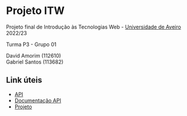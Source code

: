 # Projeto ITW

Projeto final de Introdução às Tecnologias Web - [Universidade de Aveiro](https://ua.pt) 2022/23

Turma P3 - Grupo 01

David Amorim (112610) <br />
Gabriel Santos (113682)

## Link úteis
- [API](http://192.168.160.58/Olympics/)
- [Documentação API](http://192.168.160.58/Olympics/Help)
- [Projeto](https://github.com/users/davidffa/projects/1/)